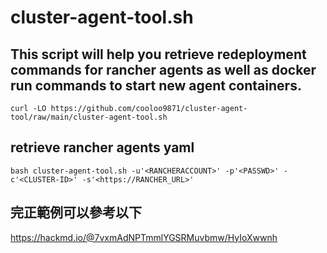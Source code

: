 # cluster-agent-tool.sh
## This script will help you retrieve redeployment commands for rancher agents as well as docker run commands to start new agent containers.

```
curl -LO https://github.com/cooloo9871/cluster-agent-tool/raw/main/cluster-agent-tool.sh
```
## retrieve rancher agents yaml
```
bash cluster-agent-tool.sh -u'<RANCHERACCOUNT>' -p'<PASSWD>' -c'<CLUSTER-ID>' -s'<https://RANCHER_URL>'
```

## 完正範例可以參考以下
https://hackmd.io/@7vxmAdNPTmmlYGSRMuvbmw/HyIoXwwnh
